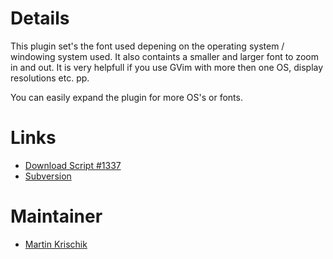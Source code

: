 # Details #

This plugin set's the font used depening on the operating system / windowing system used. It also containts a smaller and larger font to zoom in and out. It is very helpfull if you use GVim with more then one OS, display resolutions etc. pp.

You can easily expand the plugin for more OS's or fonts.

# Links #

  * [Download Script #1337](http://www.vim.org/scripts/script.php?script_id=1337)
  * [Subversion](http://vim-scripts.googlecode.com/svn/trunk/1337%20Multi%20OS%20Font%20Plugin/)

# Maintainer #

  * [Martin Krischik](http://www.vim.org/account/profile.php?user_id=7818)